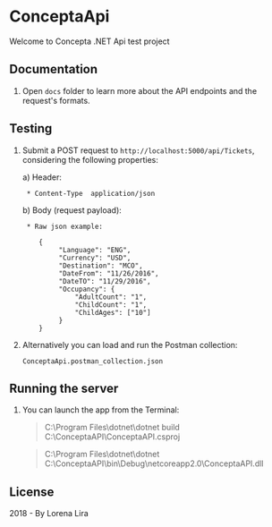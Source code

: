 # ConceptaApi

Welcome to Concepta .NET Api test project

## Documentation

1) Open `docs` folder to learn more about the API endpoints and the request's formats.

## Testing

1) Submit a POST request to `http://localhost:5000/api/Tickets`, considering the following properties:
   
   a) Header:
        
        * Content-Type  application/json
 
    
    b) Body (request payload):
        
        * Raw json example:
        
           {
                "Language": "ENG",
                "Currency": "USD",
                "Destination": "MCO",
                "DateFrom": "11/26/2016",
                "DateTO": "11/29/2016",
                "Occupancy": {
                    "AdultCount": "1",
                    "ChildCount": "1",
                    "ChildAges": ["10"]
                }
           }

2) Alternatively you can load and run the Postman collection:

    `ConceptaApi.postman_collection.json`

## Running the server

1) You can launch the app from the Terminal:


    > C:\Program Files\dotnet\dotnet build C:\ConceptaAPI\ConceptaAPI.csproj
    
    > C:\Program Files\dotnet\dotnet C:\ConceptaAPI\bin\Debug\netcoreapp2.0\ConceptaAPI.dll
   
  
## License

2018 - By Lorena Lira
